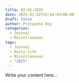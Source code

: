 ```yaml
---
title: 02-01-2025
date: 2025-01-02T15:44:43+06:00
draft: false
author: Protyasha Roy
categories:
  - Journal
  - Miscellaneous
tags:
  - Journal
  - Daily-life
  - Miscellaneous
  - "2025"
---
```


Write your content here...

